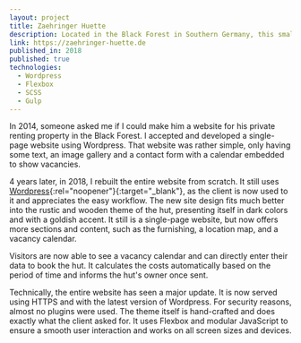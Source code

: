 ```yaml
---
layout: project
title: Zaehringer Huette
description: Located in the Black Forest in Southern Germany, this small hut is available for vacation rent.
link: https://zaehringer-huette.de
published_in: 2018
published: true
technologies:
  - Wordpress
  - Flexbox
  - SCSS
  - Gulp
---
```


In 2014, someone asked me if I could make him a website for his private renting property in the Black Forest. I accepted and developed a single-page website using Wordpress. That website was rather simple, only having some text, an image gallery and a contact form with a calendar embedded to show vacancies.

4 years later, in 2018, I rebuilt the entire website from scratch. It still uses [Wordpress](https://wordpress.org/){:rel="noopener"}{:target="_blank"}, as the client is now used to it and appreciates the easy workflow.
The new site design fits much better into the rustic and wooden theme of the hut, presenting itself in dark colors and with a goldish accent. It still is a single-page website, but now offers more sections and content, such as the furnishing, a location map, and a vacancy calendar.

Visitors are now able to see a vacancy calendar and can directly enter their data to book the hut. It calculates the costs automatically based on the period of time and informs the hut's owner once sent.

Technically, the entire website has seen a major update. It is now served using HTTPS and with the latest version of Wordpress. For security reasons, almost no plugins were used. The theme itself is hand-crafted and does exactly what the client asked for. It uses Flexbox and modular JavaScript to ensure a smooth user interaction and works on all screen sizes and devices.